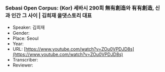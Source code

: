 ### Sebasi Open Corpus: (Kor) 세바시 290회 無有創造와 有有創造, 신과 인간 그 사이 | 김희재 올댓스토리 대표

- Speaker: 김희재
- Gender: 
- Place: Seoul
- Year: 
- URL: [https://www.youtube.com/watch?v=ZOu0VPDJD8s](https://www.youtube.com/watch?v=ZOu0VPDJD8s)
- Transcriber: 
- Reviewer: 


